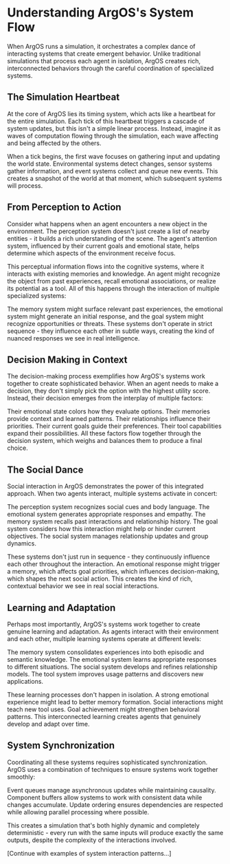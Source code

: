 # Understanding ArgOS's System Flow

When ArgOS runs a simulation, it orchestrates a complex dance of interacting systems that create emergent behavior. Unlike traditional simulations that process each agent in isolation, ArgOS creates rich, interconnected behaviors through the careful coordination of specialized systems.

## The Simulation Heartbeat

At the core of ArgOS lies its timing system, which acts like a heartbeat for the entire simulation. Each tick of this heartbeat triggers a cascade of system updates, but this isn't a simple linear process. Instead, imagine it as waves of computation flowing through the simulation, each wave affecting and being affected by the others.

When a tick begins, the first wave focuses on gathering input and updating the world state. Environmental systems detect changes, sensor systems gather information, and event systems collect and queue new events. This creates a snapshot of the world at that moment, which subsequent systems will process.

## From Perception to Action

Consider what happens when an agent encounters a new object in the environment. The perception system doesn't just create a list of nearby entities - it builds a rich understanding of the scene. The agent's attention system, influenced by their current goals and emotional state, helps determine which aspects of the environment receive focus.

This perceptual information flows into the cognitive systems, where it interacts with existing memories and knowledge. An agent might recognize the object from past experiences, recall emotional associations, or realize its potential as a tool. All of this happens through the interaction of multiple specialized systems:

The memory system might surface relevant past experiences, the emotional system might generate an initial response, and the goal system might recognize opportunities or threats. These systems don't operate in strict sequence - they influence each other in subtle ways, creating the kind of nuanced responses we see in real intelligence.

## Decision Making in Context

The decision-making process exemplifies how ArgOS's systems work together to create sophisticated behavior. When an agent needs to make a decision, they don't simply pick the option with the highest utility score. Instead, their decision emerges from the interplay of multiple factors:

Their emotional state colors how they evaluate options. Their memories provide context and learned patterns. Their relationships influence their priorities. Their current goals guide their preferences. Their tool capabilities expand their possibilities. All these factors flow together through the decision system, which weighs and balances them to produce a final choice.

## The Social Dance

Social interaction in ArgOS demonstrates the power of this integrated approach. When two agents interact, multiple systems activate in concert:

The perception system recognizes social cues and body language. The emotional system generates appropriate responses and empathy. The memory system recalls past interactions and relationship history. The goal system considers how this interaction might help or hinder current objectives. The social system manages relationship updates and group dynamics.

These systems don't just run in sequence - they continuously influence each other throughout the interaction. An emotional response might trigger a memory, which affects goal priorities, which influences decision-making, which shapes the next social action. This creates the kind of rich, contextual behavior we see in real social interactions.

## Learning and Adaptation

Perhaps most importantly, ArgOS's systems work together to create genuine learning and adaptation. As agents interact with their environment and each other, multiple learning systems operate at different levels:

The memory system consolidates experiences into both episodic and semantic knowledge. The emotional system learns appropriate responses to different situations. The social system develops and refines relationship models. The tool system improves usage patterns and discovers new applications.

These learning processes don't happen in isolation. A strong emotional experience might lead to better memory formation. Social interactions might teach new tool uses. Goal achievement might strengthen behavioral patterns. This interconnected learning creates agents that genuinely develop and adapt over time.

## System Synchronization

Coordinating all these systems requires sophisticated synchronization. ArgOS uses a combination of techniques to ensure systems work together smoothly:

Event queues manage asynchronous updates while maintaining causality. Component buffers allow systems to work with consistent data while changes accumulate. Update ordering ensures dependencies are respected while allowing parallel processing where possible.

This creates a simulation that's both highly dynamic and completely deterministic - every run with the same inputs will produce exactly the same outputs, despite the complexity of the interactions involved.

[Continue with examples of system interaction patterns...]
